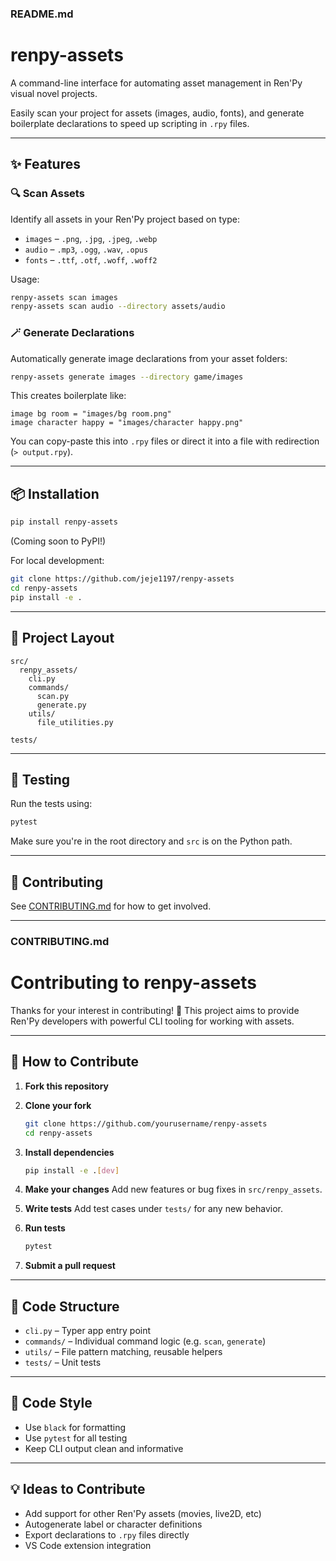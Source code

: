 ### README.md

# renpy-assets

A command-line interface for automating asset management in Ren'Py visual novel projects.

Easily scan your project for assets (images, audio, fonts), and generate boilerplate declarations to speed up scripting in `.rpy` files.

---

## ✨ Features

### 🔍 Scan Assets

Identify all assets in your Ren'Py project based on type:

* `images` – `.png`, `.jpg`, `.jpeg`, `.webp`
* `audio` – `.mp3`, `.ogg`, `.wav`, `.opus`
* `fonts` – `.ttf`, `.otf`, `.woff`, `.woff2`

Usage:

```bash
renpy-assets scan images
renpy-assets scan audio --directory assets/audio
```

### 🪄 Generate Declarations

Automatically generate image declarations from your asset folders:

```bash
renpy-assets generate images --directory game/images
```

This creates boilerplate like:

```renpy
image bg room = "images/bg room.png"
image character happy = "images/character happy.png"
```

You can copy-paste this into `.rpy` files or direct it into a file with redirection (`> output.rpy`).

---

## 📦 Installation

```bash
pip install renpy-assets
```

(Coming soon to PyPI!)

For local development:

```bash
git clone https://github.com/jeje1197/renpy-assets
cd renpy-assets
pip install -e .
```

---

## 📁 Project Layout

```
src/
  renpy_assets/
    cli.py
    commands/
      scan.py
      generate.py
    utils/
      file_utilities.py

tests/
```

---

## 🧪 Testing

Run the tests using:

```bash
pytest
```

Make sure you're in the root directory and `src` is on the Python path.

---

## 🤝 Contributing

See [CONTRIBUTING.md](CONTRIBUTING.md) for how to get involved.

---

### CONTRIBUTING.md

# Contributing to renpy-assets

Thanks for your interest in contributing! 🎉
This project aims to provide Ren'Py developers with powerful CLI tooling for working with assets.

---

## 👣 How to Contribute

1. **Fork this repository**

2. **Clone your fork**

   ```bash
   git clone https://github.com/yourusername/renpy-assets
   cd renpy-assets
   ```

3. **Install dependencies**

   ```bash
   pip install -e .[dev]
   ```

4. **Make your changes**
   Add new features or bug fixes in `src/renpy_assets`.

5. **Write tests**
   Add test cases under `tests/` for any new behavior.

6. **Run tests**

   ```bash
   pytest
   ```

7. **Submit a pull request**

---

## 📂 Code Structure

* `cli.py` – Typer app entry point
* `commands/` – Individual command logic (e.g. `scan`, `generate`)
* `utils/` – File pattern matching, reusable helpers
* `tests/` – Unit tests

---

## 🧼 Code Style

* Use `black` for formatting
* Use `pytest` for all testing
* Keep CLI output clean and informative

---

## 💡 Ideas to Contribute

* Add support for other Ren'Py assets (movies, live2D, etc)
* Autogenerate label or character definitions
* Export declarations to `.rpy` files directly
* VS Code extension integration
